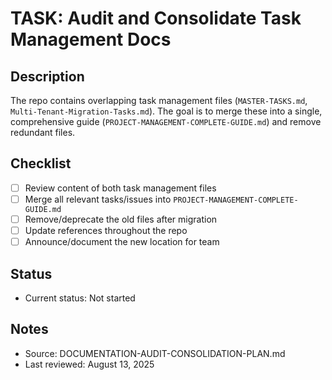 # TASK: Audit and Consolidate Task Management Docs

## Description
The repo contains overlapping task management files (`MASTER-TASKS.md`, `Multi-Tenant-Migration-Tasks.md`). The goal is to merge these into a single, comprehensive guide (`PROJECT-MANAGEMENT-COMPLETE-GUIDE.md`) and remove redundant files.

## Checklist
- [ ] Review content of both task management files
- [ ] Merge all relevant tasks/issues into `PROJECT-MANAGEMENT-COMPLETE-GUIDE.md`
- [ ] Remove/deprecate the old files after migration
- [ ] Update references throughout the repo
- [ ] Announce/document the new location for team

## Status
- Current status: Not started

## Notes
- Source: DOCUMENTATION-AUDIT-CONSOLIDATION-PLAN.md
- Last reviewed: August 13, 2025
